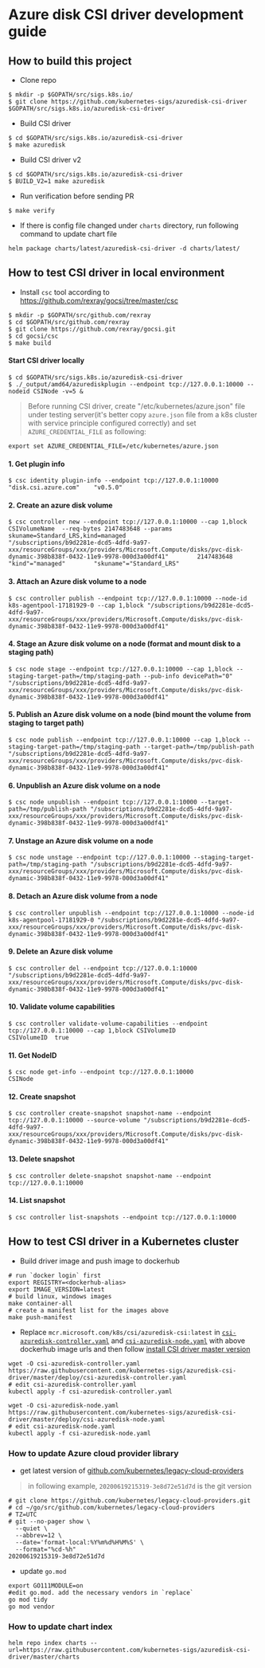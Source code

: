 # Azure disk CSI driver development guide

## How to build this project
 - Clone repo
```console
$ mkdir -p $GOPATH/src/sigs.k8s.io/
$ git clone https://github.com/kubernetes-sigs/azuredisk-csi-driver $GOPATH/src/sigs.k8s.io/azuredisk-csi-driver
```

 - Build CSI driver
```console
$ cd $GOPATH/src/sigs.k8s.io/azuredisk-csi-driver
$ make azuredisk
```

 - Build CSI driver v2
```console
$ cd $GOPATH/src/sigs.k8s.io/azuredisk-csi-driver
$ BUILD_V2=1 make azuredisk
```

 - Run verification before sending PR
```console
$ make verify
```

 - If there is config file changed under `charts` directory, run following command to update chart file
```console
helm package charts/latest/azuredisk-csi-driver -d charts/latest/
```

## How to test CSI driver in local environment
- Install `csc` tool according to https://github.com/rexray/gocsi/tree/master/csc
```console
$ mkdir -p $GOPATH/src/github.com/rexray
$ cd $GOPATH/src/github.com/rexray
$ git clone https://github.com/rexray/gocsi.git
$ cd gocsi/csc
$ make build
```

#### Start CSI driver locally
```console
$ cd $GOPATH/src/sigs.k8s.io/azuredisk-csi-driver
$ ./_output/amd64/azurediskplugin --endpoint tcp://127.0.0.1:10000 --nodeid CSINode -v=5 &
```
> Before running CSI driver, create "/etc/kubernetes/azure.json" file under testing server(it's better copy `azure.json` file from a k8s cluster with service principle configured correctly) and set `AZURE_CREDENTIAL_FILE` as following:
```console
export set AZURE_CREDENTIAL_FILE=/etc/kubernetes/azure.json
```

#### 1. Get plugin info
```console
$ csc identity plugin-info --endpoint tcp://127.0.0.1:10000
"disk.csi.azure.com"    "v0.5.0"
```

#### 2. Create an azure disk volume
```console
$ csc controller new --endpoint tcp://127.0.0.1:10000 --cap 1,block CSIVolumeName  --req-bytes 2147483648 --params skuname=Standard_LRS,kind=managed
"/subscriptions/b9d2281e-dcd5-4dfd-9a97-xxx/resourceGroups/xxx/providers/Microsoft.Compute/disks/pvc-disk-dynamic-398b838f-0432-11e9-9978-000d3a00df41"        2147483648      "kind"="managed"        "skuname"="Standard_LRS"
```

#### 3. Attach an Azure disk volume to a node
```console
$ csc controller publish --endpoint tcp://127.0.0.1:10000 --node-id k8s-agentpool-17181929-0 --cap 1,block "/subscriptions/b9d2281e-dcd5-4dfd-9a97-xxx/resourceGroups/xxx/providers/Microsoft.Compute/disks/pvc-disk-dynamic-398b838f-0432-11e9-9978-000d3a00df41"
```

#### 4. Stage an Azure disk volume on a node (format and mount disk to a staging path)
```console
$ csc node stage --endpoint tcp://127.0.0.1:10000 --cap 1,block --staging-target-path=/tmp/staging-path --pub-info devicePath="0" "/subscriptions/b9d2281e-dcd5-4dfd-9a97-xxx/resourceGroups/xxx/providers/Microsoft.Compute/disks/pvc-disk-dynamic-398b838f-0432-11e9-9978-000d3a00df41"
```

#### 5. Publish an Azure disk volume on a node (bind mount the volume from staging to target path)
```console
$ csc node publish --endpoint tcp://127.0.0.1:10000 --cap 1,block --staging-target-path=/tmp/staging-path --target-path=/tmp/publish-path "/subscriptions/b9d2281e-dcd5-4dfd-9a97-xxx/resourceGroups/xxx/providers/Microsoft.Compute/disks/pvc-disk-dynamic-398b838f-0432-11e9-9978-000d3a00df41"
```

#### 6. Unpublish an Azure disk volume on a node
```console
$ csc node unpublish --endpoint tcp://127.0.0.1:10000 --target-path=/tmp/publish-path "/subscriptions/b9d2281e-dcd5-4dfd-9a97-xxx/resourceGroups/xxx/providers/Microsoft.Compute/disks/pvc-disk-dynamic-398b838f-0432-11e9-9978-000d3a00df41"
```

#### 7. Unstage an Azure disk volume on a node
```console
$ csc node unstage --endpoint tcp://127.0.0.1:10000 --staging-target-path=/tmp/staging-path "/subscriptions/b9d2281e-dcd5-4dfd-9a97-xxx/resourceGroups/xxx/providers/Microsoft.Compute/disks/pvc-disk-dynamic-398b838f-0432-11e9-9978-000d3a00df41"
```

#### 8. Detach an Azure disk volume from a node
```console
$ csc controller unpublish --endpoint tcp://127.0.0.1:10000 --node-id k8s-agentpool-17181929-0 "/subscriptions/b9d2281e-dcd5-4dfd-9a97-xxx/resourceGroups/xxx/providers/Microsoft.Compute/disks/pvc-disk-dynamic-398b838f-0432-11e9-9978-000d3a00df41"
```

#### 9. Delete an Azure disk volume
```console
$ csc controller del --endpoint tcp://127.0.0.1:10000 "/subscriptions/b9d2281e-dcd5-4dfd-9a97-xxx/resourceGroups/xxx/providers/Microsoft.Compute/disks/pvc-disk-dynamic-398b838f-0432-11e9-9978-000d3a00df41"
```

#### 10. Validate volume capabilities
```console
$ csc controller validate-volume-capabilities --endpoint tcp://127.0.0.1:10000 --cap 1,block CSIVolumeID
CSIVolumeID  true
```

#### 11. Get NodeID
```console
$ csc node get-info --endpoint tcp://127.0.0.1:10000
CSINode
```

#### 12. Create snapshot
```console
$ csc controller create-snapshot snapshot-name --endpoint tcp://127.0.0.1:10000 --source-volume "/subscriptions/b9d2281e-dcd5-4dfd-9a97-xxx/resourceGroups/xxx/providers/Microsoft.Compute/disks/pvc-disk-dynamic-398b838f-0432-11e9-9978-000d3a00df41"
```

#### 13. Delete snapshot
```console
$ csc controller delete-snapshot snapshot-name --endpoint tcp://127.0.0.1:10000
```

#### 14. List snapshot
```console
$ csc controller list-snapshots --endpoint tcp://127.0.0.1:10000
```

## How to test CSI driver in a Kubernetes cluster
 - Build driver image and push image to dockerhub
```console
# run `docker login` first
export REGISTRY=<dockerhub-alias>
export IMAGE_VERSION=latest
# build linux, windows images
make container-all
# create a manifest list for the images above
make push-manifest
```

 - Replace `mcr.microsoft.com/k8s/csi/azuredisk-csi:latest` in [`csi-azuredisk-controller.yaml`](https://github.com/kubernetes-sigs/azuredisk-csi-driver/blob/master/deploy/csi-azuredisk-controller.yaml) and [`csi-azuredisk-node.yaml`](https://github.com/kubernetes-sigs/azuredisk-csi-driver/blob/master/deploy/csi-azuredisk-node.yaml) with above dockerhub image urls and then follow [install CSI driver master version](https://github.com/kubernetes-sigs/azuredisk-csi-driver/blob/master/docs/install-csi-driver-master.md)
```console
wget -O csi-azuredisk-controller.yaml https://raw.githubusercontent.com/kubernetes-sigs/azuredisk-csi-driver/master/deploy/csi-azuredisk-controller.yaml
# edit csi-azuredisk-controller.yaml
kubectl apply -f csi-azuredisk-controller.yaml

wget -O csi-azuredisk-node.yaml https://raw.githubusercontent.com/kubernetes-sigs/azuredisk-csi-driver/master/deploy/csi-azuredisk-node.yaml
# edit csi-azuredisk-node.yaml
kubectl apply -f csi-azuredisk-node.yaml
 ```

### How to update Azure cloud provider library
 - get latest version of [github.com/kubernetes/legacy-cloud-providers](https://github.com/kubernetes/legacy-cloud-providers/tree/master/azure)
> in following example, `20200619215319-3e8d72e51d7d` is the git version
```console
# git clone https://github.com/kubernetes/legacy-cloud-providers.git
# cd ~/go/src/github.com/kubernetes/legacy-cloud-providers
# TZ=UTC
# git --no-pager show \
  --quiet \
  --abbrev=12 \
  --date='format-local:%Y%m%d%H%M%S' \
  --format="%cd-%h"
20200619215319-3e8d72e51d7d
```

 - update `go.mod`
```console
export GO111MODULE=on
#edit go.mod. add the necessary vendors in `replace`
go mod tidy
go mod vendor
```

### How to update chart index

```console
helm repo index charts --url=https://raw.githubusercontent.com/kubernetes-sigs/azuredisk-csi-driver/master/charts
```
